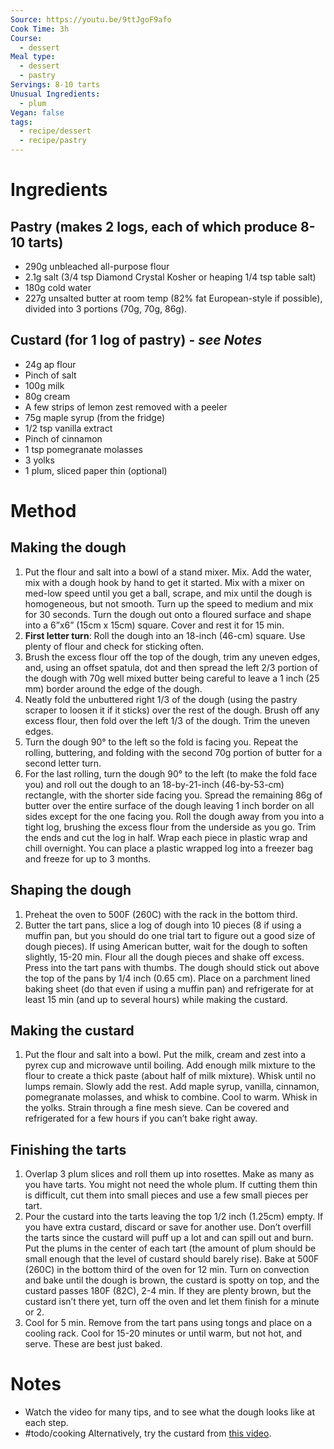 ```yaml
---
Source: https://youtu.be/9ttJgoF9afo
Cook Time: 3h
Course:
  - dessert
Meal type:
  - dessert
  - pastry
Servings: 8-10 tarts
Unusual Ingredients:
  - plum
Vegan: false
tags:
  - recipe/dessert
  - recipe/pastry
---
```

# Ingredients

## Pastry (makes 2 logs, each of which produce 8-10 tarts)

- 290g unbleached all-purpose flour
- 2.1g salt (3/4 tsp Diamond Crystal Kosher or heaping 1/4 tsp table salt)
- 180g cold water 
- 227g unsalted butter at room temp (82% fat European-style if possible), divided into 3 portions (70g, 70g, 86g).

## Custard (for 1 log of pastry) - *see Notes*

- 24g ap flour
- Pinch of salt
- 100g milk
- 80g cream 
- A few strips of lemon zest removed with a peeler
- 75g maple syrup (from the fridge)
- 1/2 tsp vanilla extract
- Pinch of cinnamon
- 1 tsp pomegranate molasses
- 3 yolks
- 1 plum, sliced paper thin (optional)

# Method

## Making the dough

1. Put the flour and salt into a bowl of a stand mixer. Mix. Add the water, mix with a dough hook by hand to get it started. Mix with a mixer on med-low speed until you get a ball, scrape, and mix until the dough is homogeneous, but not smooth. Turn up the speed to medium and mix for 30 seconds. Turn the dough out onto a floured surface and shape into a 6”x6” (15cm x 15cm) square. Cover and rest it for 15 min. 
2. **First letter turn**: Roll the dough into an 18-inch (46-cm) square. Use plenty of flour and check for sticking often.
3. Brush the excess flour off the top of the dough, trim any uneven edges, and, using an offset spatula, dot and then spread the left 2/3 portion of the dough with 70g well mixed butter being careful to leave a 1 inch (25 mm) border around the edge of the dough. 
4. Neatly fold the unbuttered right 1/3 of the dough (using the pastry scraper to loosen it if it sticks) over the rest of the dough. Brush off any excess flour, then fold over the left 1/3 of the dough. Trim the uneven edges.
5. Turn the dough 90° to the left so the fold is facing you. Repeat the rolling, buttering, and folding with the second 70g portion of butter for a second letter turn.
6. For the last rolling, turn the dough 90° to the left (to make the fold face you) and roll out the dough to an 18-by-21-inch (46-by-53-cm) rectangle, with the shorter side facing you. Spread the remaining 86g of butter over the entire surface of the dough leaving 1 inch border on all sides except for the one facing you. Roll the dough away from you into a tight log, brushing the excess flour from the underside as you go. Trim the ends and cut the log in half. Wrap each piece in plastic wrap and chill overnight. You can place a plastic wrapped log into a freezer bag and freeze for up to 3 months.

## Shaping the dough

1. Preheat the oven to 500F (260C) with the rack in the bottom third. 
2. Butter the tart pans, slice a log of dough into 10 pieces (8 if using a muffin pan, but you should do one trial tart to figure out a good size of dough pieces). If using American butter, wait for the dough to soften slightly, 15-20 min. Flour all the dough pieces and shake off excess. Press into the tart pans with thumbs. The dough should stick out above the top of the pans by 1/4 inch (0.65 cm). Place on a parchment lined baking sheet (do that even if using a muffin pan) and refrigerate for at least 15 min (and up to several hours) while making the custard.

## Making the custard

1. Put the flour and salt into a bowl. Put the milk, cream and zest into a pyrex cup and microwave until boiling. Add enough milk mixture to the flour to create a thick paste (about half of milk mixture). Whisk until no lumps remain. Slowly add the rest. Add maple syrup, vanilla, cinnamon, pomegranate molasses, and whisk to combine. Cool to warm. Whisk in the yolks. Strain through a fine mesh sieve. Can be covered and refrigerated for a few hours if you can’t bake right away.

## Finishing the tarts

1. Overlap 3 plum slices and roll them up into rosettes. Make as many as you have tarts. You might not need the whole plum. If cutting them thin is difficult, cut them into small pieces and use a few small pieces per tart.
2. Pour the custard into the tarts leaving the top 1/2 inch (1.25cm) empty. If you have extra custard, discard or save for another use. Don’t overfill the tarts since the custard will puff up a lot and can spill out and burn. Put the plums in the center of each tart (the amount of plum should be small enough that the level of custard should barely rise). Bake at 500F (260C) in the bottom third of the oven for 12 min. Turn on convection and bake until the dough is brown, the custard is spotty on top, and the custard passes 180F (82C), 2-4 min. If they are plenty brown, but the custard isn’t there yet, turn off the oven and let them finish for a minute or 2.
3. Cool for 5 min. Remove from the tart pans using tongs and place on a cooling rack. Cool for 15-20 minutes or until warm, but not hot, and serve. These are best just baked.

# Notes

- Watch the video for many tips, and to see what the dough looks like at each step.
- #todo/cooking Alternatively, try the custard from [this video](https://www.youtube.com/watch?v=MA4LEjxZ7io).